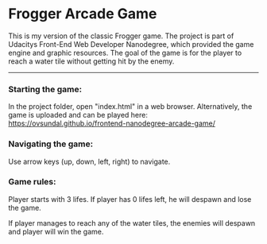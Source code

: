 # Frogger Arcade Game

This is my version of the classic Frogger game. The project is part of Udacitys Front-End Web Developer Nanodegree, which provided the game engine and graphic resources. The goal of the game is for the player to reach a water tile without getting hit by the enemy.

---
### Starting the game:

In the project folder, open "index.html" in a web browser. Alternatively, the game is uploaded and can be played here: https://ovsundal.github.io/frontend-nanodegree-arcade-game/

### Navigating the game:

Use arrow keys (up, down, left, right) to navigate.

### Game rules:

Player starts with 3 lifes. If player has 0 lifes left, he will despawn and lose the game.

If player manages to reach any of the water tiles, the enemies will despawn and player will win the game.
